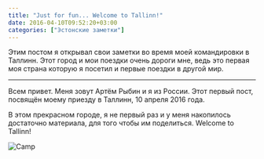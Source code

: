 ```yaml
---
title: "Just for fun... Welcome to Tallinn!"
date: 2016-04-10T09:52:20+03:00
categories: ["Эстонские заметки"]
---
```


Этим постом я открывал свои заметки во время моей командировки в Таллинн. 
Этот город и мои поездки очень дороги мне, ведь это первая моя страна которую я посетил и первые поездки в другой мир.

<!--more-->

---

Всем привет. Меня зовут Артём Рыбин и я из России.
Этот первый пост, посвящён моему приезду в Таллинн, 10 апреля 2016 года.

В этом прекрасном городе, я не первый раз и у меня накопилось достаточно материала, для того чтобы им поделиться. Welcome to Tallinn!

![Camp](/images/welcome_tallinn.jpg "Автовокзал на который я обычно приезжал")
